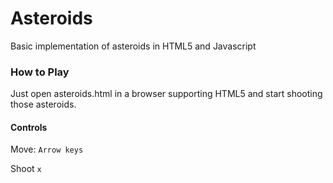 # Asteroids #

Basic implementation of asteroids in HTML5 and Javascript

### How to Play ###
Just open asteroids.html in a browser supporting HTML5 and start shooting those asteroids.

#### Controls ####

Move: `Arrow keys`

Shoot `x`
